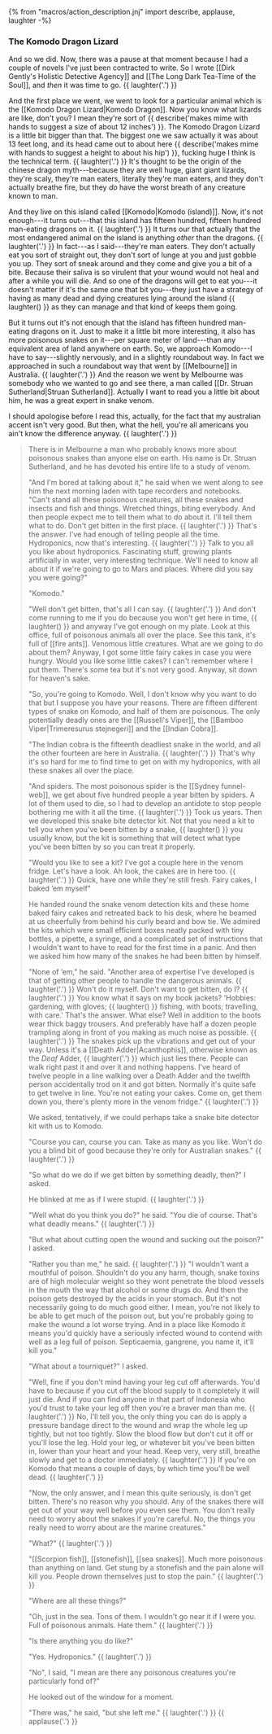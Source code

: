 {% from "macros/action_description.jnj" import describe, applause, laughter -%}

### The Komodo Dragon Lizard

And so we did. Now, there was a pause at that moment because I had a couple of
novels I've just been contracted to write. So I wrote
[[Dirk Gently's Holistic Detective Agency]] and
[[The Long Dark Tea-Time of the Soul]], and *then* it was time to go.
{{ laughter('.') }}

And the first place we went, we went to look for a particular
animal which is the [[Komodo Dragon Lizard|Komodo Dragon]]. Now you know
what lizards are like, don't you? I mean they're sort of
{{ describe('makes mime with hands to suggest a size of about 12 inches') }}.
The Komodo Dragon Lizard is a little bit bigger than that. The biggest
one we saw actually it
was about 13 feet long, and its head came out to about here
{{ describe('makes mime with hands to suggest a height to about his hip') }},
fucking huge I think is the technical term. {{ laughter('.') }}
It's thought to be the origin of the chinese dragon myth---because they
are well huge, giant giant lizards, they're scaly, they're man eaters,
literally they're man eaters, and they don't actually breathe fire, but they
*do* have the worst breath of any creature known to man.

And they live on this island called [[Komodo|Komodo (island)]].
Now, it's not enough---it turns out---that this island has fifteen hundred,
fifteen hundred man-eating dragons on it. {{ laughter('.') }}
It turns our that actually that the most endangered animal on the
island is anything *other* than the dragons. {{ laughter('.') }}
In fact---as I said---they're man eaters. They don't actually eat you sort
of straight out, they don't sort of lunge at you and just gobble you up.
They sort of sneak around and they come and give you a bit of a bite.
Because their saliva is so virulent that
your wound would not heal and after a while you will die. And so one of the
dragons will get to eat you---it doesn't matter if it's the same one that bit
you---they just have a strategy of having as many dead and dying creatures
lying around the island {{ laughter() }} as they can manage
and that kind of keeps them going.

But it turns out it's not enough that the island has fifteen hundred
man-eating dragons on it. Just to make it a little bit more interesting, it
also has more poisonous snakes on it---per square meter of land---than any
equivalent area of land anywhere on earth. So, we approach Komodo---I have to
say---slightly nervously, and in a slightly roundabout way. In fact we
approached in such a roundabout way that went by [[Melbourne]] in Australia.
{{ laughter('.') }} And the reason we went by Melbourne was somebody who we wanted
to go and see there, a man called [[Dr. Struan Sutherland|Struan Sutherland]].
Actually I want to read you a little bit about him, he was a great expert in
snake venom.

I should apologise before I read this, actually, for the fact that
my australian accent isn't very good. But then, what the hell, you're
all americans you ain't know the difference anyway. {{ laughter('.') }}

> There is in Melbourne a man who probably knows more about poisonous snakes
> than anyone else on earth. His name is Dr. Struan Sutherland, and he has
> devoted his entire life to a study of venom.
>
> "And I'm bored at talking about it," he said when we went along to see him
> the next morning laden with tape recorders and notebooks. "Can't stand
> all these poisonous creatures, all these snakes and insects and fish and
> things. Wretched things, biting everybody. And then people expect me to
> tell them what to do about it. I'll tell them what to do. Don't get bitten
> in the first place. {{ laughter('.') }} That's the answer. I've had enough of
> telling people all the time. Hydroponics, now that's interesting.
> {{ laughter('.') }} Talk to you all you like about hydroponics. Fascinating stuff,
> growing plants artificially in water, very interesting technique. We'll need
> to know all about it if we're going to go to Mars and places. Where did you
> say you were going?"
>
> "Komodo."
>
> "Well don't get bitten, that's all I can say. {{ laughter('.') }} And don't come
> running to me if you do because you won't get here in time, {{ laughter() }} and
> anyway I've got enough on my plate. Look at this office, full of poisonous
> animals all over the place. See this tank, it's full of [[fire ants]]. Venomous
> little creatures. What are we going to do about them? Anyway, I got some
> little fairy cakes in case you were hungry. Would you like some little cakes?
> I can't remember where I put them. There's some tea but it's not very good.
> Anyway, sit down for heaven's sake.
>
> "So, you're going to Komodo. Well, I don't know why you want to do that but I
> suppose you have your reasons. There are fifteen different types of snake on
> Komodo, and half of them are poisonous. The only potentially deadly ones are
> the [[Russell's Viper]], the [[Bamboo Viper|Trimeresurus stejnegeri]]
> and the [[Indian Cobra]].
>
> "The Indian cobra is the fifteenth deadliest snake in the world, and all the
> other fourteen are here in Australia. {{ laughter('.') }} That's why it's so hard
> for me to find time to get on with my hydroponics, with all these snakes all
> over the place.
>
> "And spiders. The most poisonous spider is the [[Sydney funnel-web]], we get
> about five hundred people a year bitten by spiders. A lot of them used to
> die, so I had to develop an antidote to stop people bothering me with it all
> the time. {{ laughter('.') }} Took us years. Then we developed this snake bite
> detector kit. Not that you need a kit to tell you when you've been bitten by
> a snake, {{ laughter() }} you usually know, but the kit is something that will
> detect what type you've been bitten by so you can treat it properly.
>
> "Would you like to see a kit? I've got a couple here in the venom fridge.
> Let's have a look. Ah look, the cakes are in here too. {{ laughter('.') }} Quick,
> have one while they're still fresh. Fairy cakes, I baked ’em myself"
>
> He handed round the snake venom detection kits and these home baked fairy
> cakes and retreated back to his desk, where he beamed at us cheerfully from
> behind his curly beard and bow tie. We admired the kits which were small
> efficient boxes neatly packed with tiny bottles, a pipette, a syringe, and a
> complicated set of instructions that I wouldn't want to have to read for the
> first time in a panic. And then we asked him how many of the snakes he had
> been bitten by himself.
>
> "None of ’em," he said. "Another area of expertise I've developed is that
> of getting other people to handle the dangerous animals. {{ laughter('.') }} Won't
> do it myself. Don't want to get bitten, do I? {{ laughter('.') }} You know what it
> says on my book jackets? 'Hobbies: gardening, with gloves; {{ laughter() }}
> fishing, with boots; travelling, with care.' That's the answer. What else?
> Well in addition to the boots wear thick baggy trousers. And preferably have
> half a dozen people trampling along in front of you making as much noise as
> possible. {{ laughter('.') }} The snakes pick up the vibrations and get out of your
> way. Unless it's a [[Death Adder|Acanthophis]], otherwise known as the
> *Deaf* Adder, {{ laughter('.') }} which just lies there. People can walk right past
> it and over it and nothing happens. I've heard of twelve people in a line
> walking over a Death Adder and the twelfth person accidentally trod on it
> and got bitten. Normally it's quite safe to get twelve in line. You're not
> eating your cakes. Come on, get them down you, there's plenty more in the
> venom fridge." {{ laughter('.') }}
>
> We asked, tentatively, if we could perhaps take a snake bite detector kit with
> us to Komodo.
>
> "Course you can, course you can. Take as many as you like. Won't do you a
> blind bit of good because they're only for Australian snakes." {{ laughter('.') }}
>
> "So what do we do if we get bitten by something deadly, then?" I asked.
>
> He blinked at me as if I were stupid. {{ laughter('.') }}
>
> "Well what do you think you do?" he said. "You die of course. That's what
> deadly means." {{ laughter('.') }}
>
> "But what about cutting open the wound and sucking out the poison?"
> I asked.
>
> "Rather you than me," he said. {{ laughter('.') }} "I wouldn't want a mouthful
> of poison. Shouldn't do you any harm, though, snake toxins are of high
> molecular weight so they wont penetrate the blood vessels in the mouth the
> way that alcohol or some drugs do. And then the poison gets destroyed by the
> acids in your stomach. But it's not necessarily going to do much good either.
> I mean, you're not likely to be able to get much of the poison out, but
> you're probably going to make the wound a lot worse trying. And in a place
> like Komodo it means you'd quickly have a seriously infected wound to contend
> with well as a leg full of poison. Septicaemia, gangrene, you name it,
> it'll kill you."
>
> "What about a tourniquet?" I asked.
>
> "Well, fine if you don't mind having your leg cut off afterwards. You'd have
> to because if you cut off the blood supply to it completely it will just die.
> And if you can find anyone in that part of Indonesia who you'd trust to take
> your leg off then you're a braver man than me. {{ laughter('.') }} No, I'll tell
> you, the only thing you can do is apply a pressure bandage direct to the
> wound and wrap the whole leg up tightly, but not too tightly. Slow the blood
> flow but don't cut it off or you'll lose the leg. Hold your leg, or whatever
> bit you've been bitten in, lower than your heart and your head. Keep very,
> very still, breathe slowly and get to a doctor immediately. {{ laughter('.') }}
> If you're on Komodo that means a couple of days, by which time you'll be well
> dead. {{ laughter('.') }}
>
> "Now, the only answer, and I mean this quite seriously, is don't get bitten.
> There's no reason why you should. Any of the snakes there will get out of
> your way well before you even see them. You don't really need to worry about
> the snakes if you're careful. No, the things you really need to worry about
> are the marine creatures."
>
> "What?" {{ laughter('.') }}
>
> "[[Scorpion fish]], [[stonefish]], [[sea snakes]]. Much more poisonous than
> anything on land. Get stung by a stonefish and the pain alone will kill you.
> People drown themselves just to stop the pain." {{ laughter('.') }}
>
> "Where are all these things?"
>
> "Oh, just in the sea. Tons of them. I wouldn't go near it if I were you.
> Full of poisonous animals. Hate them." {{ laughter('.') }}
>
> "Is there anything you do like?"
>
> "Yes. Hydroponics." {{ laughter('.') }}
>
> "No", I said, "I mean are there any poisonous creatures you're
> particularly fond of?"
>
> He looked out of the window for a moment.
>
> "There was," he said, "but she left me." {{ laughter('.') }} {{ applause('.') }}

